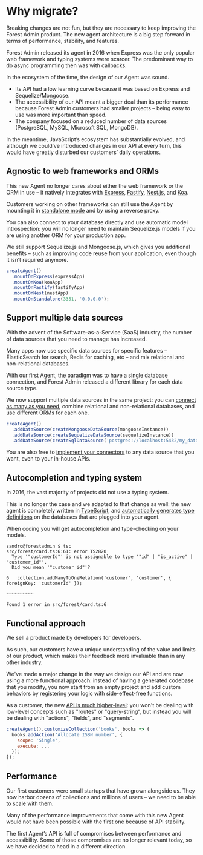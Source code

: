 # Why migrate?

Breaking changes are not fun, but they are necessary to keep improving the Forest Admin product. The new agent architecture is a big step forward in terms of performance, stability, and features.

Forest Admin released its agent in 2016 when Express was the only popular web framework and typing systems were scarcer. The predominant way to do async programming then was with callbacks.

In the ecosystem of the time, the design of our Agent was sound.

- Its API had a low learning curve because it was based on Express and Sequelize/Mongoose.
- The accessibility of our API meant a bigger deal than its performance because Forest Admin customers had smaller projects – being easy to use was more important than speed.
- The company focused on a reduced number of data sources (PostgreSQL, MySQL, Microsoft SQL, MongoDB).

In the meantime, JavaScript’s ecosystem has substantially evolved, and although we could’ve introduced changes in our API at every turn, this would have greatly disturbed our customers’ daily operations.

## Agnostic to web frameworks and ORMs

This new Agent no longer cares about either the web framework or the ORM in use – it natively integrates with [Express](../install/expose/using-express.md), [Fastify](../install/expose/using-fastify.md), [Nest.js](../install/expose/using-nest.md), and [Koa](../install/expose/using-koa.md).

Customers working on other frameworks can still use the Agent by mounting it in [standalone mode](../install/expose/using-standalone.md) and by using a reverse proxy.

You can also connect to your database directly and use automatic model introspection: you will no longer need to maintain Sequelize.js models if you are using another ORM for your production app.

We still support Sequelize.js and Mongoose.js, which gives you additional benefits – such as improving code reuse from your application, even though it isn’t required anymore.

```javascript
createAgent()
  .mountOnExpress(expressApp)
  .mountOnKoa(koaApp)
  .mountOnFastify(fastifyApp)
  .mountOnNest(nestApp)
  .mountOnStandalone(3351, '0.0.0.0');
```

## Support multiple data sources

With the advent of the Software-as-a-Service (SaaS) industry, the number of data sources that you need to manage has increased.

Many apps now use specific data sources for specific features – ElasticSearch for search, Redis for caching, etc – and mix relational and non-relational databases.

With our first Agent, the paradigm was to have a single database connection, and Forest Admin released a different library for each data source type.

We now support multiple data sources in the same project: you can [connect as many as you need](../../datasources/connection/README.md), combine relational and non-relational databases, and use different ORMs for each one.

```javascript
createAgent()
  .addDataSource(createMongooseDataSource(mongooseInstance))
  .addDataSource(createSequelizeDataSource(sequelizeInstance))
  .addDataSource(createSqlDataSource('postgres://localhost:5432/my_database'));
```

You are also free to [implement your connectors](../../datasources/custom/README.md) to any data source that you want, even to your in-house APIs.

## Autocompletion and typing system

In 2016, the vast majority of projects did not use a typing system.

This is no longer the case and we adapted to that change as well: the new agent is completely written in [TypeScript](https://www.typescriptlang.org/), and [automatically generates type definitions](../install/autocompletion-and-typings.md) on the databases that are plugged into your agent.

When coding you will get autocompletion and type-checking on your models.

```console
sandro@forestadmin $ tsc
src/forest/card.ts:6:61: error TS2820
  Type '"customerId"' is not assignable to type '"id" | "is_active" | "customer_id"'.
  Did you mean '"customer_id"'?

6   collection.addManyToOneRelation('customer', 'customer', { foreignKey: 'customerId' });
                                                              ~~~~~~~~~~

Found 1 error in src/forest/card.ts:6
```

## Functional approach

We sell a product made by developers for developers.

As such, our customers have a unique understanding of the value and limits of our product, which makes their feedback more invaluable than in any other industry.

We've made a major change in the way we design our API and are now using a more functional approach: instead of having a generated codebase that you modify, you now start from an empty project and add custom behaviors by registering your logic with side-effect-free functions.

As a customer, the new [API is much higher-level](../../agent-customization/fields/README.md): you won't be dealing with low-level concepts such as "routes" or "query-string", but instead you will be dealing with "actions", "fields", and "segments".

```javascript
createAgent().customizeCollection('books', books => {
  books.addAction('Allocate ISBN number', {
    scope: 'Single',
    execute: ...
  });
});
```

## Performance

Our first customers were small startups that have grown alongside us. They now harbor dozens of collections and millions of users – we need to be able to scale with them.

Many of the performance improvements that come with this new Agent would not have been possible with the first one because of API stability.

The first Agent’s API is full of compromises between performance and accessibility. Some of those compromises are no longer relevant today, so we have decided to head in a different direction.
